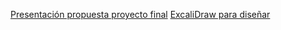 [Presentación propuesta proyecto final](https://docs.google.com/presentation/d/1bKMlcRmh5GXeJk4vJPCC7dJMwXmDPwNT/edit?usp=sharing&ouid=105923081602809082193&rtpof=true&sd=true)
[ExcaliDraw para diseñar](https://excalidraw.com)
